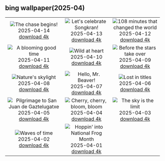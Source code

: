 ## bing wallpaper(2025-04)

|  |  |  |
| :----: | :----: | :----: |
| ![The chase begins!](https://cn.bing.com/th?id=OHR.SpottedDolphins_EN-US0872892049_UHD.jpg&pid=hp&w=384&h=216&rs=1&c=4) <br/>2025-04-14 [download 4k](https://cn.bing.com/th?id=OHR.SpottedDolphins_EN-US0872892049_UHD.jpg)| ![Let's celebrate Songkran!](https://cn.bing.com/th?id=OHR.ThailandPagodas_EN-US8039751329_UHD.jpg&pid=hp&w=384&h=216&rs=1&c=4) <br/>2025-04-13 [download 4k](https://cn.bing.com/th?id=OHR.ThailandPagodas_EN-US8039751329_UHD.jpg)| ![108 minutes that changed the world](https://cn.bing.com/th?id=OHR.SpaceFlight_EN-US8143075629_UHD.jpg&pid=hp&w=384&h=216&rs=1&c=4) <br/>2025-04-12 [download 4k](https://cn.bing.com/th?id=OHR.SpaceFlight_EN-US8143075629_UHD.jpg)|
| ![A blooming good time](https://cn.bing.com/th?id=OHR.TulipsWindmill_EN-US8114977846_UHD.jpg&pid=hp&w=384&h=216&rs=1&c=4) <br/>2025-04-11 [download 4k](https://cn.bing.com/th?id=OHR.TulipsWindmill_EN-US8114977846_UHD.jpg)| ![Wild at heart](https://cn.bing.com/th?id=OHR.LittleFoxes_EN-US8078019606_UHD.jpg&pid=hp&w=384&h=216&rs=1&c=4) <br/>2025-04-10 [download 4k](https://cn.bing.com/th?id=OHR.LittleFoxes_EN-US8078019606_UHD.jpg)| ![Before the stars take over](https://cn.bing.com/th?id=OHR.BlueNaxos_EN-US8006377229_UHD.jpg&pid=hp&w=384&h=216&rs=1&c=4) <br/>2025-04-09 [download 4k](https://cn.bing.com/th?id=OHR.BlueNaxos_EN-US8006377229_UHD.jpg)|
| ![Nature's skylight](https://cn.bing.com/th?id=OHR.LagoaPortugal_EN-US2211601955_UHD.jpg&pid=hp&w=384&h=216&rs=1&c=4) <br/>2025-04-08 [download 4k](https://cn.bing.com/th?id=OHR.LagoaPortugal_EN-US2211601955_UHD.jpg)| ![Hello, Mr. Beaver!](https://cn.bing.com/th?id=OHR.BeaverDay_EN-US0006495238_UHD.jpg&pid=hp&w=384&h=216&rs=1&c=4) <br/>2025-04-07 [download 4k](https://cn.bing.com/th?id=OHR.BeaverDay_EN-US0006495238_UHD.jpg)| ![Lost in titles](https://cn.bing.com/th?id=OHR.PeabodyBaltimore_EN-US7933142212_UHD.jpg&pid=hp&w=384&h=216&rs=1&c=4) <br/>2025-04-06 [download 4k](https://cn.bing.com/th?id=OHR.PeabodyBaltimore_EN-US7933142212_UHD.jpg)|
| ![Pilgrimage to San Juan de Gaztelugatxe](https://cn.bing.com/th?id=OHR.GaztelugatxeSunset_EN-US9011894832_UHD.jpg&pid=hp&w=384&h=216&rs=1&c=4) <br/>2025-04-05 [download 4k](https://cn.bing.com/th?id=OHR.GaztelugatxeSunset_EN-US9011894832_UHD.jpg)| ![Cherry, cherry, bloom, bloom](https://cn.bing.com/th?id=OHR.CherryBlossomDC_EN-US7897872936_UHD.jpg&pid=hp&w=384&h=216&rs=1&c=4) <br/>2025-04-04 [download 4k](https://cn.bing.com/th?id=OHR.CherryBlossomDC_EN-US7897872936_UHD.jpg)| ![The sky is the limit](https://cn.bing.com/th?id=OHR.SaguaroRainbow_EN-US0296037572_UHD.jpg&pid=hp&w=384&h=216&rs=1&c=4) <br/>2025-04-03 [download 4k](https://cn.bing.com/th?id=OHR.SaguaroRainbow_EN-US0296037572_UHD.jpg)|
| ![Waves of time](https://cn.bing.com/th?id=OHR.UtahBadlands_EN-US3082813561_UHD.jpg&pid=hp&w=384&h=216&rs=1&c=4) <br/>2025-04-02 [download 4k](https://cn.bing.com/th?id=OHR.UtahBadlands_EN-US3082813561_UHD.jpg)| ![Hoppin' into National Frog Month](https://cn.bing.com/th?id=OHR.TicanFrog_EN-US3006346741_UHD.jpg&pid=hp&w=384&h=216&rs=1&c=4) <br/>2025-04-01 [download 4k](https://cn.bing.com/th?id=OHR.TicanFrog_EN-US3006346741_UHD.jpg)|
